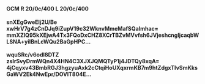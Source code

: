 #### GCM R 20/0c/400 L 20/0c/400
**snXEgGweElj2U/Be**<br/>**xwHrV7g4zCnDJq9iZupV19c32WknvMmeMafSQaImhac=**<br/>**mmXZIQ95kXEjwA4Tx3FQoDxCHZ8XCrTBZvMVvfsh6JVjeshcngljcaqbWLSNA+yiIBnLcWQu2BaGpHPC...**<br/><br/>
**wquSRc/v6odl8DTZ**<br/>**zsIrSvyDrmWQn4X4HN4C3XJXJQMQTyP1j4JDTQy8xqA=**<br/>**4jCqyxv43BmbRGJ3hgzyuAxk2cCtqiHoUXqxrmKB7m9htZdgxTIvSmKksGaWV2Ek4NwEpr/DOVlT804E...**